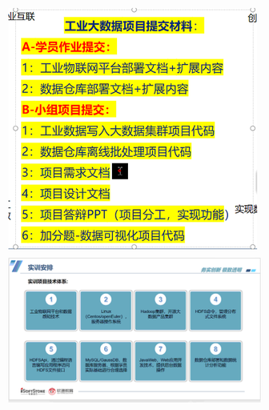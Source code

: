 ![提交材料](assets/Pasted%20image%2020240701092433.png)


![架构](assets/Pasted%20image%2020240701094107.png)

